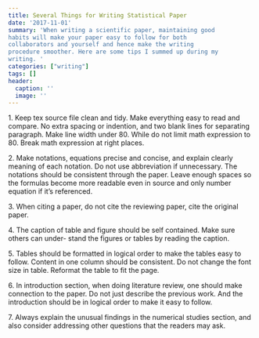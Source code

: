 ```yaml
---
title: Several Things for Writing Statistical Paper
date: '2017-11-01'
summary: 'When writing a scientific paper, maintaining good
habits will make your paper easy to follow for both
collaborators and yourself and hence make the writing
procedure smoother. Here are some tips I summed up during my
writing. '
categories: ["writing"]
tags: []
header:
  caption: ''
  image: ''
---
```


<p>1. Keep tex source file clean and tidy. Make everything easy to read and
compare. No extra spacing or indention, and two blank lines for
separating paragraph. Make line width under 80. While do not limit
math expression to 80. Break math expression at right places.</p>

<p>2. Make notations, equations precise and concise, and explain clearly
meaning of each notation. Do not use abbreviation if unnecessary. The
notations should be consistent through the paper. Leave enough spaces
so the formulas become more readable even in source and only number
equation if it’s referenced. </p>

<p>3. When citing a paper, do not cite the reviewing paper, cite the
original paper. </p>

<p>4. The caption of table and figure should be self contained. Make
sure others can under- stand the figures or tables by reading the
caption.</p>

<p>5. Tables should be formatted in logical order to make the tables
easy to follow. Content in one column should be consistent. Do not
change the font size in table. Reformat the table to fit the page.</p>

<p>6. In introduction section, when doing literature review, one
should make connection to the paper. Do not just describe the previous
work. And the introduction should be in logical order to make it easy
to follow.</p>

<p>7. Always explain the unusual findings in the numerical studies
section, and also consider addressing other questions that the readers
may ask.</p>
